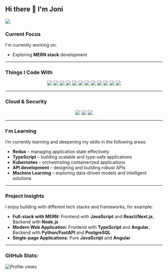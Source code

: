 ## Hi there 👋 I'm Joni


![](https://readme-typing-svg.demolab.com?font=Fira+code&pause=1000&width=435&lines=Web+developer;In+God+we+trust.+;All+others+must+bring+data.)


### Current Focus

I'm currently working on:
- Exploring **MERN stack** development

---

### Things I Code With

<p align="center">
  <img src="https://img.shields.io/badge/Code-JavaScript-F7DF1E?style=flat&logo=javascript&color=F7DF1E" />
  <img src="https://img.shields.io/badge/Code-TypeScript-3178C6?style=flat&logo=typescript&color=3178C6" />
  <img src="https://img.shields.io/badge/Code-Python-3776AB?style=flat&logo=python&color=3776AB" />
  <img src="https://img.shields.io/badge/Code-PHP-777BB4?style=flat&logo=php&color=777BB4" />
  <img src="https://img.shields.io/badge/Code-HTML-E34F26?style=flat&logo=html5&color=E34F26" />
  <img src="https://img.shields.io/badge/Code-CSS-1572B6?style=flat&logo=css3&color=1572B6" />
  <img src="https://img.shields.io/badge/Code-React-61DAFB?style=flat&logo=react&color=61DAFB" />
  <img src="https://img.shields.io/badge/Code-Next.js-000000?style=flat&logo=next.js&color=000000" />
  <img src="https://img.shields.io/badge/Code-Node.js-43853D?style=flat&logo=node.js&color=43853D" />
  <img src="https://img.shields.io/badge/Tools-SQL-4479A1?style=flat&logo=mysql&color=4479A1" />
  <img src="https://img.shields.io/badge/Database-MongoDB-47A248?style=flat&logo=mongodb&color=47A248" />
  <img src="https://img.shields.io/badge/Tools-Docker-2496ED?style=flat&logo=docker&color=2496ED" />
</p>

---

### Cloud & Security

<p align="center">
  <img src="https://img.shields.io/badge/Cloud-Azure-0078D4?style=flat&logo=microsoftazure&color=0078D4" />
  <img src="https://img.shields.io/badge/Cloud-AWS-232F3E?style=flat&logo=amazonaws&color=232F3E" />
  <img src="https://img.shields.io/badge/Security-Cybersecurity-FF385C?style=flat&logo=hackthebox&color=FF385C" />
</p>

---

### I'm Learning

I’m currently learning and deepening my skills in the following areas:

- **Redux** – managing application state effectively
- **TypeScript** – building scalable and type-safe applications
- **Kubernetes** – orchestrating containerized applications
- **API development** – designing and building robust APIs
- **Machine Learning** – exploring data-driven models and intelligent solutions

---

### Project Insights

I enjoy building with different tech stacks and frameworks, for example:

- **Full-stack with MERN:** Frontend with **JavaScript** and **React/Next.js**, Backend with **Node.js**
- **Modern Web Application:** Frontend with **TypeScript** and **Angular**, Backend with **Python/FastAPI** and **PostgreSQL**
- **Single-page Applications:** Pure **JavaScript** and **Angular**

---

### GitHub Stats:
![Profile views](https://komarev.com/ghpvc/?username=your-github-jonz-dsgn)








